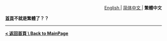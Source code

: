 <p align="right">
  <a href="#/introduce/en_default.md">
  English
  </a>
  <span> | </span>
  <a href="#/introduce/zh_simple.md">
  简体中文
  </a>
  <span> | <span>
  <strong>繁體中文<strong>
</p>

[首頁](/#main)不就是繁體了？？

---

[**< 返回首頁 \ Back to MainPage**](/#)